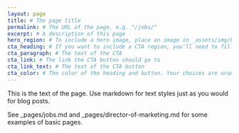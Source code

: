 ```yaml
---
layout: page
title: # The page title
permalink: # The URL of the page, e.g. "/jobs/"
excerpt: # A description of this page
hero_region: # To include a hero image, place an image in _assets/img/bg and list the filename of the image here. You'll need to create a region for the hero image and an SCSS partial. To forego a hero image, just remove this attribute.
cta_heading: # If you want to include a CTA region, you'll need to fill out this and the following 4 attributes. This is the CTA heading. To forego a CTA, delete all CTA attributes.
cta_paragraph: # The text of the CTA
cta_link: # The link the CTA button should go to
cta_link_text: # The text of the CTA button
cta_color: # The color of the heading and button. Your choices are orange, magenta, and teal.
---
```


This is the text of the page. Use markdown for text styles just as you would for blog posts.

See _pages/jobs.md and _pages/director-of-marketing.md for some examples of basic pages.
